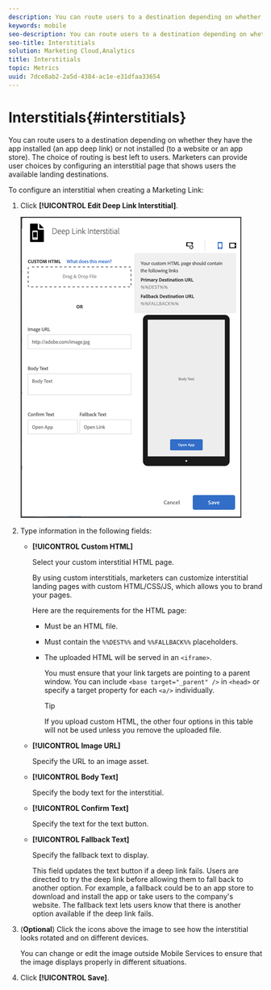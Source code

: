 ```yaml
---
description: You can route users to a destination depending on whether they have the app installed (an app deep link) or not installed (to a website or an app store).
keywords: mobile
seo-description: You can route users to a destination depending on whether they have the app installed (an app deep link) or not installed (to a website or an app store).
seo-title: Interstitials
solution: Marketing Cloud,Analytics
title: Interstitials
topic: Metrics
uuid: 7dce8ab2-2a5d-4384-ac1e-e31dfaa33654
---
```


# Interstitials{#interstitials}

You can route users to a destination depending on whether they have the app installed (an app deep link) or not installed (to a website or an app store). The choice of routing is best left to users. Marketers can provide user choices by configuring an interstitial page that shows users the available landing destinations.

To configure an interstitial when creating a Marketing Link:

1. Click **[!UICONTROL Edit Deep Link Interstitial]**.

   ![Deep link interstitial](assets/interstitial2.png)

1. Type information in the following fields:

   * **[!UICONTROL Custom HTML]**

      Select your custom interstitial HTML page. 
  
      By using custom interstitials, marketers can customize interstitial landing pages with custom HTML/CSS/JS, which allows you to brand your pages. 

      Here are the requirements for the HTML page: 

      * Must be an HTML file.  
      * Must contain the `%%DEST%%` and `%%FALLBACK%%` placeholders.
      * The uploaded HTML will be served in an `<iframe>`. 

        You must ensure that your link targets are pointing to a parent window. You can include `<base target="_parent" />` in `<head>` or specify a target property for each `<a/>` individually.  

        >[!TIP]
        >
        >If you upload custom HTML, the other four options in this table will not be used unless you remove the uploaded file.

   * **[!UICONTROL Image URL]**

      Specify the URL to an image asset.

   * **[!UICONTROL Body Text]**

     Specify the body text for the interstitial.

   * **[!UICONTROL Confirm Text]**

      Specify the text for the text button.

   * **[!UICONTROL  Fallback Text]**

      Specify the fallback text to display.

      This field updates the text button if a deep link fails. Users are directed to try the deep link before allowing them to fall back to another option. For example, a fallback could be to an app store to download and install the app or take users to the company's website. The fallback text lets users know that there is another option available if the deep link fails.

1. (**Optional**) Click the icons above the image to see how the interstitial looks rotated and on different devices.

   You can change or edit the image outside Mobile Services to ensure that the image displays properly in different situations.
1. Click **[!UICONTROL Save]**.
